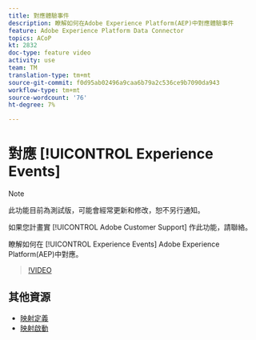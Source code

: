 ```yaml
---
title: 對應體驗事件
description: 瞭解如何在Adobe Experience Platform(AEP)中對應體驗事件
feature: Adobe Experience Platform Data Connector
topics: ACoP
kt: 2832
doc-type: feature video
activity: use
team: TM
translation-type: tm+mt
source-git-commit: f0d95ab02496a9caa6b79a2c536ce9b7090da943
workflow-type: tm+mt
source-wordcount: '76'
ht-degree: 7%

---
```



# 對應 [!UICONTROL Experience Events]

>[!NOTE]
>
>此功能目前為測試版，可能會經常更新和修改，恕不另行通知。
>
>如果您計畫實 [!UICONTROL Adobe Customer Support] 作此功能，請聯絡。

瞭解如何在 [!UICONTROL Experience Events] Adobe Experience Platform(AEP)中對應。

>[!VIDEO](https://video.tv.adobe.com/v/27265?quality=12)

## 其他資源

* [映射定義](https://docs.adobe.com/content/help/en/campaign-standard/using/administrating/mapping-campaign-and-aep-data/aep-mapping-definition.html)
* [映射啟動](https://docs.adobe.com/content/help/en/campaign-standard/using/administrating/mapping-campaign-and-aep-data/aep-mapping-activation.html)

